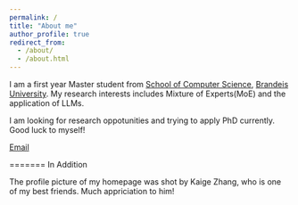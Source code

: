 ```yaml
---
permalink: /
title: "About me"
author_profile: true
redirect_from: 
  - /about/
  - /about.html
---
```


I am a first year Master student from [School of Computer Science](https://www.brandeis.edu/computer-science/), [Brandeis University](https://www.brandeis.edu/). My research interests includes Mixture of Experts(MoE) and the application of LLMs.

I am looking for research oppotunities and trying to apply PhD currently. Good luck to myself!


[Email](mailto:jiaruiz@brandeis.edu)





=======
In Addition

The profile picture of my homepage was shot by Kaige Zhang, who is one of my best friends. Much appriciation to him!

